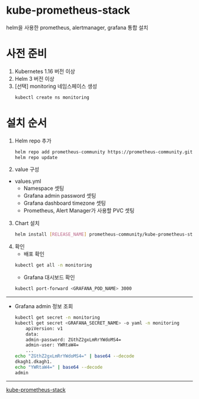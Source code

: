# kube-prometheus-stack
helm을 사용한 prometheus, alertmanager, grafana 통합 설치

# 사전 준비
1. Kubernetes 1.16 버전 이상
2. Helm 3 버전 이상
3. [선택] monitoring 네임스페이스 생성
    ```bash
    kubectl create ns monitoring
    ```
# 설치 순서
1. Helm repo 추가
    ```bash
    helm repo add prometheus-community https://prometheus-community.github.io/helm-charts
    helm repo update
    ```
2. value 구성
- values.yml
    - Namespace 셋팅
    - Grafana admin password 셋팅
    - Grafana dashboard timezone 셋팅
    - Prometheus, Alert Manager가 사용할 PVC 셋팅
3. Chart 설치
    ```bash
    helm install [RELEASE_NAME] prometheus-community/kube-prometheus-stack -f values.yml
    ```
4. 확인
    - 배포 확인
    ```bash
    kubectl get all -n monitoring
    ```
    - Grafana 대시보드 확인
    ```bash
    kubectl port-forward <GRAFANA_POD_NAME> 3000
    ```
---
- Grafana admin 정보 조회
    ```bash
    kubectl get secret -n monitoring
    kubectl get secret <GRAFANA_SECRET_NAME> -o yaml -n monitoring
        apiVersion: v1
        data:
        admin-password: ZGthZ2gxLmRrYWdoMS4=
        admin-user: YWRtaW4=
        ...    
    echo "ZGthZ2gxLmRrYWdoMS4=" | base64 --decode
    dkagh1.dkagh1.
    echo "YWRtaW4=" | base64 --decode
    admin
    ```
---
[kube-prometheus-stack](https://artifacthub.io/packages/helm/prometheus-community/kube-prometheus-stack#configuration)